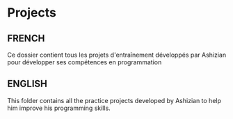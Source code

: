 # Projects

## FRENCH

Ce dossier contient tous les projets d'entraînement développés par Ashizian pour développer ses compétences en programmation

## ENGLISH

This folder contains all the practice projects developed by Ashizian to help him improve his programming skills.

